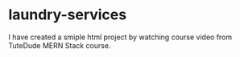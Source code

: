 # laundry-services
I have created a smiple html project by watching course video from TuteDude MERN Stack course.
